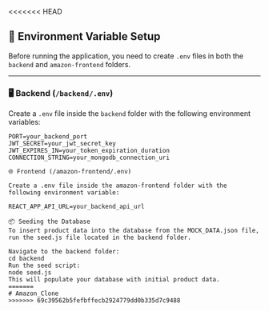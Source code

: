 <<<<<<< HEAD
## 🔧 Environment Variable Setup

Before running the application, you need to create `.env` files in both the `backend` and `amazon-frontend` folders.

---

### 🖥️ Backend (`/backend/.env`)

Create a `.env` file inside the `backend` folder with the following environment variables:

```env
PORT=your_backend_port
JWT_SECRET=your_jwt_secret_key
JWT_EXPIRES_IN=your_token_expiration_duration
CONNECTION_STRING=your_mongodb_connection_uri

🌐 Frontend (/amazon-frontend/.env)

Create a .env file inside the amazon-frontend folder with the following environment variable:

REACT_APP_API_URL=your_backend_api_url

📦 Seeding the Database
To insert product data into the database from the MOCK_DATA.json file, run the seed.js file located in the backend folder.

Navigate to the backend folder:
cd backend
Run the seed script:
node seed.js
This will populate your database with initial product data.
=======
# Amazon_Clone
>>>>>>> 69c39562b5fefbffecb2924779dd0b335d7c9488
